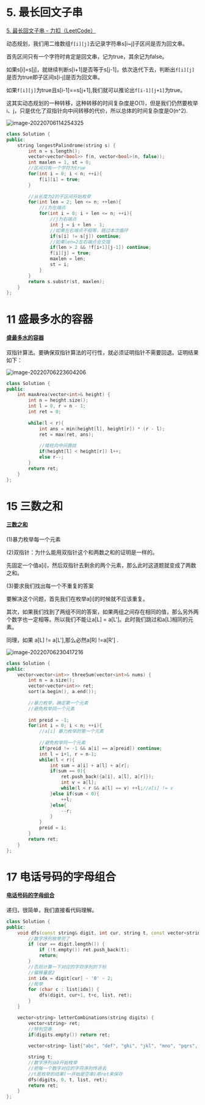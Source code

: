 # 5. 最长回文子串

[5. 最长回文子串 - 力扣（LeetCode）](https://leetcode.cn/problems/longest-palindromic-substring/)

动态规划，我们用二维数组`f[i][j]`去记录字符串s[i~j]子区间是否为回文串。

首先区间只有一个字符时肯定是回文串，记为true，其余记为false。

如果s[i]=s[j]，就继续判断s[i+1]是否等于s[j-1]，依次迭代下去，判断出`f[i][j]`是否为true即子区间s[i-j]是否为回文串。

如果`f[i][j]`为true且s[i-1]==s[j+1],我们就可以推论出`f[i-1][j+1]`为true。

这其实动态规划的一种转移，这种转移的时间复杂度是O(1)，但是我们仍然要枚举i、j，只是优化了双指针向中间转移的代价，所以总体的时间复杂度是O(n^2).

![image-20220706114254325](https://img-1311912725.cos.ap-guangzhou.myqcloud.com/images/202207061213257.png)

```C++
class Solution {
public:
    string longestPalindrome(string s) {
		int n = s.length();
        vector<vector<bool>> f(n, vector<bool>(n, false));
        int maxlen = 1, st = 0;
        //区间只有一个字符为true
        for(int i = 0; i < n; ++i){
            f[i][i] = true;
        }
        
        //从长度为2的子区间开始枚举
        for(int len = 2; len <= n; ++len){
            //i为左端点
            for(int i = 0; i + len <= n; ++i){
                //j为右端点
                int j = i + len - 1;
                //如果左右端点不相等，跳过本次循环
                if(s[i] != s[j]) continue;
                //如果len=2左右端点会交错
                if(len > 2 && !f[i+1][j-1]) continue;
                f[i][j] = true;
                maxlen = len;
                st = i;
            }
        }
        return s.substr(st, maxlen);
    }
};
```

# 11 盛最多水的容器

#### [盛最多水的容器](https://leetcode.cn/problems/container-with-most-water/)

双指针算法。要确保双指针算法的可行性，就必须证明指针不需要回退。证明结果如下：

![image-20220706223604206](https://img-1311912725.cos.ap-guangzhou.myqcloud.com/images/202207062236036.png)

```C++
class Solution {
public:
    int maxArea(vector<int>& height) {
		int n = height.size();
        int l = 0, r = n - 1;
        int ret = 0;
        
        while(l < r){
            int ans = min(height[l], height[r]) * (r - l);
            ret = max(ret, ans);
            
            //矮柱向中间靠拢
            if(height[l] < height[r]) l++;
            else r--;
        }
        return ret;
    }
};
```

# 15 三数之和

#### [三数之和](https://leetcode.cn/problems/3sum/)

(1)暴力枚举每一个元素

(2)双指针：为什么能用双指针这个和两数之和的证明是一样的。

先固定一个值a[i]，然后双指针去剩余的两个元素，那么此时这道题就变成了两数之和。

(3)要求我们找出每一个不重复的答案

要解决这个问题，首先我们在枚举a[i]的时候就不应该重复。

其次，如果我们找到了两组不同的答案，如果两组之间存在相同的值，那么另外两个数字也一定相等。所以我们不能让a[L] = a[L']。此时我们跳过和a[L]相同的元素。

同理，如果 a[L] != a[L'],那么必然a[R] !=a[R'] .

![image-20220706230417216](https://img-1311912725.cos.ap-guangzhou.myqcloud.com/images/202207062304371.png)

```C++
class Solution {
public:
    vector<vector<int>> threeSum(vector<int>& nums) {
		int n = a.size();
        vector<vector<int>> ret;
        sort(a.begin(), a.end());
        
        //暴力枚举，确定第一个元素
        //避免枚举同一个元素
        
        int preid = -1;
        for(int i = 0; i < n; ++i){
            //a[i] 暴力枚举的第一个元素
            
            //避免枚举同一个元素
            if(preid != -1 && a[i] == a[preid]) continue;
            int l = i+1, r = n-1;
            while(l < r){
                int sum = a[i] + a[l] + a[r];
                if(sum == 0){
                    ret.push_back({a[i], a[l], a[r]});
                    int v = a[l];
                    while(l < r && a[l] == v) ++l;//a[i] != v
                }else if(sum < 0){
                    ++l;
                }else{
                    --r;
                }
            }
            preid = i;
		}
        return ret;
    }
};
```

# 17 电话号码的字母组合

#### [电话号码的字母组合](https://leetcode.cn/problems/letter-combinations-of-a-phone-number/)

递归，很简单，我们直接看代码理解。

```C++
class Solution {
public:
    void dfs(const string& digit, int cur, string t, const vector<string>& list, vector<string>& ret) {
        //数字序列枚举完了
        if (cur == digit.length()) {
            if (!t.empty()) ret.push_back(t);
            return;
        }
		//否则计算一下对应的字符序列的下标
        //偏移量是2
        int idx = digit[cur] - '0' - 2;
        //枚举
        for (char c : list[idx]) {
            dfs(digit, cur+1, t+c, list, ret);
        }
    }

    vector<string> letterCombinations(string digits) {
        vector<string> ret;
        //特判空串
        if(digits.empty()) return ret;
        
        vector<string> list{"abc", "def", "ghi", "jkl", "mno", "pqrs", "tuv", "wxyz"};

        string t;
        //数字序列从0开始枚举
        //把每一个数字对应的字符序列传进去
        //t是枚举的结果(一开始是空串)用ret来保存
        dfs(digits, 0, t, list, ret);
        return ret;
    }
};
```

